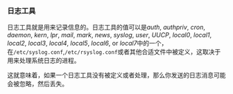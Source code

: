 ### 日志工具

日志工具就是用来记录信息的。日志工具的值可以是*auth*, *authpriv*, *cron*, *daemon*, *kern*, *lpr*, *mail*, *mark*, *news*, *syslog*, *user*, *UUCP*, *local0*, *local1*, *local2*, *local3*, *local4*, *local5*, *local6*, or *local7*中的一个，在`/etc/syslog.conf`,`/etc/rsyslog.conf`或者其他合适文件中被定义，这取决于用来处理系统日志的进程。

这就意味着，如果一个日志工具没有被定义或者处理，那么你发送的日志消息可能会被忽略，然后丢失。